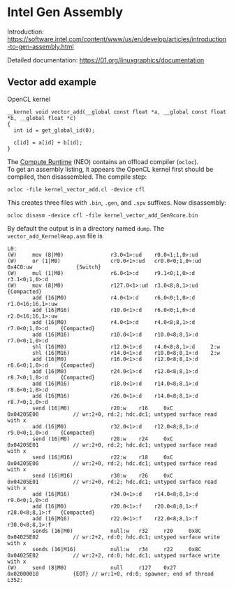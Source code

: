 # Intel Gen Assembly

Introduction: https://software.intel.com/content/www/us/en/develop/articles/introduction-to-gen-assembly.html

Detailed documentation: https://01.org/linuxgraphics/documentation

## Vector add example

OpenCL kernel
```
__kernel void vector_add(__global const float *a, __global const float *b, __global float *c)
{
  int id = get_global_id(0);

  c[id] = a[id] + b[id];
}
```

The [Compute Runtime](https://github.com/intel/compute-runtime) (NEO) contains an offload compiler (`ocloc`).   
To get an assembly listing, it appears the OpenCL kernel first should be compiled, then disassembled.
The compile step:
```
ocloc -file kernel_vector_add.cl -device cfl
```
This creates three files with `.bin`, `.gen`, and `.spv` suffixes.
Now disassembly:
```
ocloc disasm -device cfl -file kernel_vector_add_Gen9core.bin
```
By default the output is in a directory named `dump`.  The `vector_add_KernelHeap.asm` file is

```
L0:
(W)     mov (8|M0)               r3.0<1>:ud    r0.0<1;1,0>:ud                  
(W)     or (1|M0)                cr0.0<1>:ud   cr0.0<0;1,0>:ud   0x4C0:uw              {Switch}
(W)     mul (1|M0)               r6.0<1>:d     r9.1<0;1,0>:d     r3.1<0;1,0>:d   
(W)     mov (8|M0)               r127.0<1>:ud  r3.0<8;8,1>:ud                   {Compacted}
        add (16|M0)              r4.0<1>:d     r6.0<0;1,0>:d     r1.0<16;16,1>:uw
        add (16|M16)             r10.0<1>:d    r6.0<0;1,0>:d     r2.0<16;16,1>:uw
        add (16|M0)              r4.0<1>:d     r4.0<8;8,1>:d     r7.0<0;1,0>:d    {Compacted}
        add (16|M16)             r10.0<1>:d    r10.0<8;8,1>:d    r7.0<0;1,0>:d   
        shl (16|M0)              r12.0<1>:d    r4.0<8;8,1>:d     2:w              
        shl (16|M16)             r14.0<1>:d    r10.0<8;8,1>:d    2:w              
        add (16|M0)              r16.0<1>:d    r12.0<8;8,1>:d    r8.6<0;1,0>:d    {Compacted}
        add (16|M0)              r24.0<1>:d    r12.0<8;8,1>:d    r8.7<0;1,0>:d    {Compacted}
        add (16|M16)             r18.0<1>:d    r14.0<8;8,1>:d    r8.6<0;1,0>:d   
        add (16|M16)             r26.0<1>:d    r14.0<8;8,1>:d    r8.7<0;1,0>:d   
        send (16|M0)             r20:w    r16     0xC            0x04205E00           // wr:2+0, rd:2; hdc.dc1; untyped surface read with x
        add (16|M0)              r32.0<1>:d    r12.0<8;8,1>:d    r9.0<0;1,0>:d    {Compacted}
        send (16|M0)             r28:w    r24     0xC            0x04205E01           // wr:2+0, rd:2; hdc.dc1; untyped surface read with x
        send (16|M16)            r22:w    r18     0xC            0x04205E00           // wr:2+0, rd:2; hdc.dc1; untyped surface read with x
        send (16|M16)            r30:w    r26     0xC            0x04205E01           // wr:2+0, rd:2; hdc.dc1; untyped surface read with x
        add (16|M16)             r34.0<1>:d    r14.0<8;8,1>:d    r9.0<0;1,0>:d   
        add (16|M0)              r20.0<1>:f    r20.0<8;8,1>:f    r28.0<8;8,1>:f   {Compacted}
        add (16|M16)             r22.0<1>:f    r22.0<8;8,1>:f    r30.0<8;8,1>:f  
        sends (16|M0)            null:w   r32     r20     0x8C            0x04025E02           // wr:2+2, rd:0; hdc.dc1; untyped surface write with x
        sends (16|M16)           null:w   r34     r22     0x8C            0x04025E02           // wr:2+2, rd:0; hdc.dc1; untyped surface write with x
(W)     send (8|M0)              null     r127    0x27            0x02000010           {EOT} // wr:1+0, rd:0; spawner; end of thread
L352:

```
